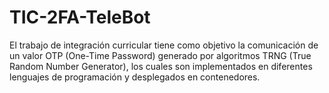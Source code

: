 # TIC-2FA-TeleBot
El trabajo de integración curricular tiene como objetivo la comunicación de un valor OTP (One-Time Password) generado por algoritmos TRNG (True Random Number Generator), los cuales son implementados en diferentes lenguajes de programación y desplegados en contenedores.
